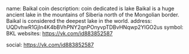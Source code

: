 name: Baikal coin
description: 
coin dedicated is lake Baikal is a huge ancient lake in the mountains of Siberia north of the Mongolian border. Baikal is considered the deepest lake in the world. 
address: UQDvhwR1GjIn4K4bBVhPNY2qnPOnyvpTDBvHNqwp2YlGO2us
symbol: BKL
websites:
https://vk.com/id883852587

social:
https://vk.com/id883852587
  
